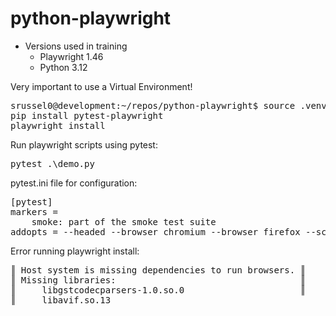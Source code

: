 # python-playwright
- Versions used in training
    - Playwright 1.46
    - Python 3.12

Very important to use a Virtual Environment!

<pre>srussel0@development:~/repos/python-playwright$ source .venv/local/bin/activate
pip install pytest-playwright
playwright install
</pre>

Run playwright scripts using pytest:

<pre>pytest .\demo.py</pre>

pytest.ini file for configuration:
<pre>
[pytest]
markers = 
    smoke: part of the smoke test suite
addopts = --headed --browser chromium --browser firefox --screenshot only-on-failure --numprocesses auto
</pre>

Error running playwright install:
<pre>
║ Host system is missing dependencies to run browsers. ║
║ Missing libraries:                                   ║
║     libgstcodecparsers-1.0.so.0                      ║
║     libavif.so.13 
</pre>







